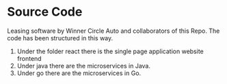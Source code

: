 # Source Code 
Leasing software by Winner Circle Auto and collaborators of this Repo. The code has been structured in this way.
1. Under the folder
   react there is the single page application website frontend
2. Under java there are the microservices in Java.
3. Under go there are the microservices in Go.
   


